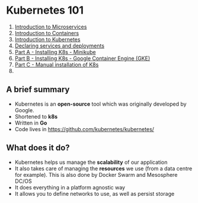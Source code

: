 # Kubernetes 101

1. [Introduction to Microservices](https://github.com/alysanne/kubernetes-notes/blob/master/kubernetes-notes-1.md)
2. [Introduction to Containers](https://github.com/alysanne/kubernetes-notes/blob/master/kubernetes-notes-2.md)
3. [Introduction to Kubernetes](https://github.com/alysanne/kubernetes-notes/blob/master/kubernetes-notes-3.md)
4. [Declaring services and deployments](https://github.com/alysanne/kubernetes-notes/blob/master/kubernetes-notes-4.md)
5. [Part A - Installing K8s - Minikube](https://github.com/alysanne/kubernetes-notes/blob/master/kubernetes-notes-5.md)
5. [Part B - Installing K8s - Google Container Engine (GKE)](https://github.com/alysanne/kubernetes-notes/blob/master/kubernetes-notes-6.md)
5. [Part C - Manual installation of K8s](https://github.com/alysanne/kubernetes-notes/blob/master/kubernetes-notes-7.md)
6. [](https://github.com/alysanne/kubernetes-notes/blob/master/kubernetes-notes-8.md)

## A brief summary

- Kubernetes is an __open-source__ tool which was originally developed by Google.
- Shortened to __k8s__
- Written in __Go__
- Code lives in https://github.com/kubernetes/kubernetes/


## What does it do?

- Kubernetes helps us manage the __scalability__ of our application
- It also takes care of managing the __resources__ we use (from a data centre for example). This is also done by Docker Swarm and Mesosphere DC/OS
- It does everything in a platform agnostic way
- It allows you to define networks to use, as well as persist storage
